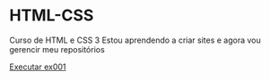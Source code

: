 # HTML-CSS
 Curso de HTML e CSS 3 
 Estou aprendendo a criar sites e agora vou gerencir meu repositórios

<a href= "https://https://github.com/MaiaraGRocha/HTML-CSS "> Executar  ex001</a>
